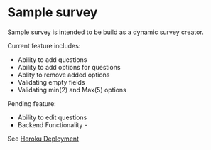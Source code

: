 # Sample survey

Sample survey is intended to be build as a dynamic survey creator.

Current feature includes:

- Ability to add questions
- Ability to add options for questions
- Ablity to remove added options
- Validating empty fields
- Validating min(2) and Max(5) options

Pending feature:

- Ability to edit questions
- Backend Functionality -

See [Heroku Deployment](https://customquestions.herokuapp.com/)
